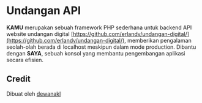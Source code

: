 # Undangan API
**KAMU** merupakan sebuah framework PHP sederhana untuk backend API website undangan digital [https://github.com/erlandv/undangan-digital/](https://github.com/erlandv/undangan-digital/), memberikan pengalaman seolah-olah berada di localhost meskipun dalam mode production. Dibantu dengan **SAYA**, sebuah konsol yang membantu pengembangan aplikasi secara efisien.

## Credit
Dibuat oleh [dewanakl](https://github.com/dewanakl)